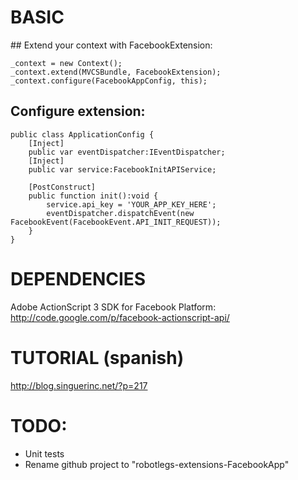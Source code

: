 # BASIC

## Extend your context with FacebookExtension:

    _context = new Context();
    _context.extend(MVCSBundle, FacebookExtension);
    _context.configure(FacebookAppConfig, this);

## Configure extension:

    public class ApplicationConfig {
        [Inject]
        public var eventDispatcher:IEventDispatcher;
        [Inject]
        public var service:FacebookInitAPIService;

        [PostConstruct]
        public function init():void {
            service.api_key = 'YOUR_APP_KEY_HERE';
            eventDispatcher.dispatchEvent(new FacebookEvent(FacebookEvent.API_INIT_REQUEST));
        }
    }

# DEPENDENCIES
Adobe ActionScript 3 SDK for Facebook Platform: http://code.google.com/p/facebook-actionscript-api/

# TUTORIAL (spanish)
http://blog.singuerinc.net/?p=217

# TODO:
+ Unit tests
+ Rename github project to "robotlegs-extensions-FacebookApp"